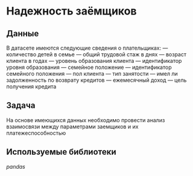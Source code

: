 # Надежность заёмщиков

## Данные

В датасете имеются следующие сведения о плательщиках:
— количество детей в семье
— общий трудовой стаж в днях
— возраст клиента в годах
— уровень образования клиента
— идентификатор уровня образования
— семейное положение
— идентификатор семейного положения
— пол клиента
— тип занятости
— имел ли задолженность по возврату кредитов
— ежемесячный доход
— цель получения кредита

## Задача

На основе имеющихся данных необходимо провести анализ взаимосвязи между параметрами заемщиков и их платежеспособностью

## Используемые библиотеки
*pandas*


